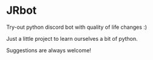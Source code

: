 # JRbot

Try-out python discord bot with quality of life changes :)

Just a little project to learn ourselves a bit of python.

Suggestions are always welcome!
